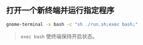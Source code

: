 ## 打开一个新终端并运行指定程序
```sh
gnome-terminal -x bash -c "sh ./run.sh;exec bash;"
```
>`exec bash` 使终端保持开启状态。  

